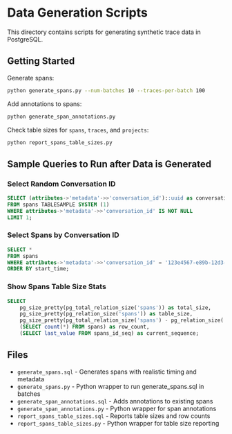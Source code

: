 # Data Generation Scripts

This directory contains scripts for generating synthetic trace data in PostgreSQL.

## Getting Started

Generate spans:
```bash
python generate_spans.py --num-batches 10 --traces-per-batch 100
```

Add annotations to spans:
```bash
python generate_span_annotations.py
```

Check table sizes for `spans`, `traces`, and `projects`:
```bash
python report_spans_table_sizes.py
```

## Sample Queries to Run after Data is Generated

### Select Random Conversation ID
```sql
SELECT (attributes->'metadata'->>'conversation_id')::uuid as conversation_id
FROM spans TABLESAMPLE SYSTEM (1)
WHERE attributes->'metadata'->>'conversation_id' IS NOT NULL
LIMIT 1;
```

### Select Spans by Conversation ID
```sql
SELECT *
FROM spans
WHERE attributes->'metadata'->>'conversation_id' = '123e4567-e89b-12d3-a456-426614174000'
ORDER BY start_time;
```

### Show Spans Table Size Stats
```sql
SELECT 
    pg_size_pretty(pg_total_relation_size('spans')) as total_size,
    pg_size_pretty(pg_relation_size('spans')) as table_size,
    pg_size_pretty(pg_total_relation_size('spans') - pg_relation_size('spans')) as index_size,
    (SELECT count(*) FROM spans) as row_count,
    (SELECT last_value FROM spans_id_seq) as current_sequence;
```

## Files

- `generate_spans.sql` - Generates spans with realistic timing and metadata
- `generate_spans.py` - Python wrapper to run generate_spans.sql in batches
- `generate_span_annotations.sql` - Adds annotations to existing spans
- `generate_span_annotations.py` - Python wrapper for span annotations
- `report_spans_table_sizes.sql` - Reports table sizes and row counts
- `report_spans_table_sizes.py` - Python wrapper for table size reporting